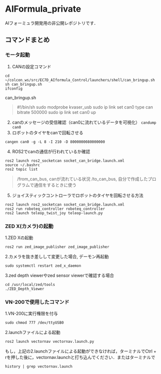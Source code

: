 # AIFormula_private

AIフォーミュラ開発用の非公開レポジトリです．

## コマンドまとめ
### モータ起動
1. CANの設定コマンド
```
cd ~/colcon_ws/src/EC7D_AIformula_Control/launchers/shell/can_bringup.sh
sh can_bringup.sh
ifconfig
```
can_bringup.sh
> #!/bin/sh
> sudo modprobe kvaser_usb
> sudo ip link set can0 type can bitrate 500000
> sudo ip link set can0 up

2. canのメッセージの受信確認（can0に流れているデータを可視化）
`candump can0`
3. ロボットのタイヤをcanで回転させる
```
cangen can0 -g -L 8 -I 210 -D 8000000080000000
```
4. ROS2でcanの通信が行われているか確認
```
ros2 launch ros2_socketcan socket_can_bridge.launch.xml
source ~/.bashrc
ros2 topic list
```

> /from_can_bus, canが流れている状況
> /to_can_bus,     自分で作成したプログラムで通信をするときに使う

5. ジョイスティックコントローラでロボットのタイヤを回転させる方法
```
ros2 launch ros2_socketcan socket_can_bridge.launch.xml
ros2 run roboteq_controller roboteq_controller
ros2 launch teleop_twist_joy teleop-launch.py
```

### ZED X(カメラ)の起動
1.ZED Xの起動
```
ros2 run zed_image_publisher zed_image_publisher
```
2.カメラを抜き差しして変更した場合, デーモン再起動
```
sudo systemctl restart zed_x_daemon
```
3.zed depth viewerやzed sensor viewerで確認する場合
```
cd /usr/local/zed/tools
./ZED_Depth_Viewer
```

### VN-200で使用したコマンド
1.VN-200に実行権限を付与
```
sudo chmod 777 /dev/ttyUSB0
```
2.launchファイルによる起動
```
ros2 launch vectornav vectornav.launch.py
```

もし，上記の2.launchファイルによる起動ができなければ，ターミナルでCtrl + rを押した後に，vectornav.launchと打ち込んでください．またはターミナルで
```
history | grep vectornav.launch
```
